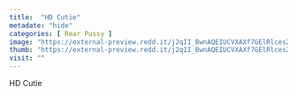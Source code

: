 ```yaml
---
title:  "HD Cutie"
metadate: "hide"
categories: [ Rear Pussy ]
image: "https://external-preview.redd.it/j2qII_BwnAQEIUCVXAXf7GElRlces2G1B_ED1T6ZVdg.jpg?auto=webp&s=0235f16a4b360bc9ae4bab53275b552062be0803"
thumb: "https://external-preview.redd.it/j2qII_BwnAQEIUCVXAXf7GElRlces2G1B_ED1T6ZVdg.jpg?width=1080&crop=smart&auto=webp&s=4c1af16f0478f25c3dac77ec75914436be80eed7"
visit: ""
---
```

HD Cutie
